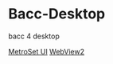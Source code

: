 # Bacc-Desktop
bacc 4 desktop

[MetroSet UI](https://github.com/N-a-r-w-i-n/MetroSet-UI)
[WebView2](https://www.nuget.org/packages/Microsoft.Web.WebView2/1.0.864.35)
